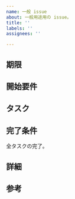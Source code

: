 ```yaml
---
name: 一般 issue
about: 一般用途用の issue。
title: ''
labels: ''
assignees: ''

---
```


## 期限

<!-- 例： yyyy-MM-dd -->

## 開始要件

<!--
例：

以下の全 issues の解決。

- #1
- #2
-->

## タスク

<!--
例：

- [ ] タスク A
- [ ] タスク B
-->

## 完了条件

全タスクの完了。

## 詳細

## 参考

<!--
例：

- [参考ページ A](https://example.com/)
- #3
-->
